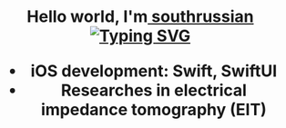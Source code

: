 <h1 align="center">Hello world, I'm<a href="https://vk.com/south.russian" target="_blank"> southrussian</a> 
<!-- <img src="https://github.com/blackcater/blackcater/raw/main/images/Hi.gif" height="32"/></h1> -->
<a href="https://git.io/typing-svg"><img src="https://readme-typing-svg.herokuapp.com?font=Fira+Code&pause=1000&width=1000&lines=Mobile+and+Cloud+Technologies.+St.Petersburg" alt="Typing SVG" /></a>

- iOS development: Swift, SwiftUI
- Researches in electrical impedance tomography (EIT)

<!---
southrussian/southrussian is a ✨ special ✨ repository because its `README.md` (this file) appears on your GitHub profile.
You can click the Preview link to take a look at your changes.
--->
